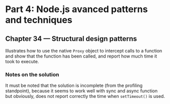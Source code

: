 # Part 4: Node.js avanced patterns and techniques
## Chapter 34 &mdash; Structural design patterns
Illustrates how to use the native `Proxy` object to intercept calls to a function and show that the function has been called, and report how much time it took to execute.

### Notes on the solution
It must be noted that the solution is incomplete (from the profiling standpoint), because it seems to work well with sync and async function but obviously, does not report correctly the time when `setTimeout()` is used.